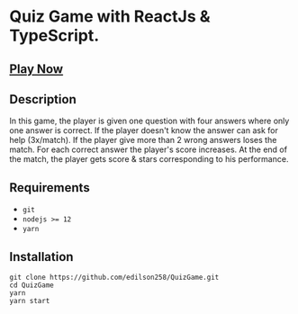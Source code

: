 # Quiz Game with ReactJs & TypeScript.



## [Play Now](https://quiz-game-liart.vercel.app/)

## Description ##

In this game, the player is given one question with four answers where only one answer is correct.
If the player doesn't know the answer can ask for help (3x/match). 
If the player give more than 2 wrong answers loses the match.
For each correct answer the player's score increases.
At the end of the match, the player gets score & stars corresponding to his performance.

## Requirements ##
* `git`
* `nodejs >= 12`
* `yarn`

## Installation ##

```
git clone https://github.com/edilson258/QuizGame.git
cd QuizGame
yarn
yarn start
```

